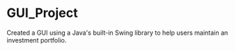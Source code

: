 # GUI_Project
Created a GUI using a Java's built-in Swing library to help users maintain an investment portfolio.
